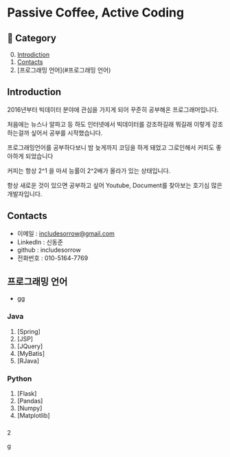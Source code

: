# Passive Coffee, Active Coding

## :book: Category
0. [Introdiction](#Introduction)
1. [Contacts](#Contacts)
2. [프로그래밍 언어](#프로그래밍 언어)
## Introduction

2016년부터 빅데이터 분야에 관심을 가지게 되어 꾸준히 공부해온 프로그래머입니다. 

처음에는 뉴스나 알파고 등 하도 인터넷에서 빅데이터를 강조하길래 뭐길래 이렇게 강조하는걸까 싶어서 공부를 시작했습니다.

프로그래밍언어를 공부하다보니 밤 늦게까지 코딩을 하게 돼었고 그로인해서 커피도 좋아하게 되었습니다

커피는 항상 2^1 을 마셔 능률이 2^2배가 올라가 있는 상태입니다.

항상 새로운 것이 있으면 공부하고 싶어 Youtube, Document를 찾아보는 호기심 많은 개발자입니다.

## Contacts
- 이메일 : includesorrow@gmail.com
- LinkedIn : 신동준
- github : includesorrow
- 전화번호 : 010-5164-7769

## 프로그래밍 언어
- gg
### Java
  1. [Spring]
  2. [JSP]
  3. [JQuery]
  4. [MyBatis]
  5. [RJava]
  
### Python
  1. [Flask]
  2. [Pandas]
  3. [Numpy]
  4. [Matplotlib]

### 









 2


































g

